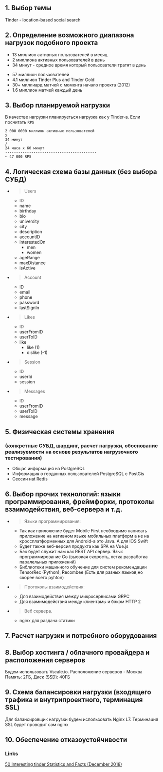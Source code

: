 ## 1. Выбор темы
Tinder - location-based social search

## 2. Определение возможного диапазона нагрузок подобного проекта

- 13 миллион активных пользователей в месяц
- 2 миллиона активных пользователей в день 
- 34 минут - средное время который пользователи тратят в день
>
- 57 миллион пользователей
- 4.1 миллион Tinder Plus and Tinder Gold
- 30+ миллиард матчей c момента начало проекта (2012)
- 1.6 миллион матчей каждый день 

## 3. Выбор планируемой нагрузки 

В качестве нагрузки планируеться нагрузка как у Tinder-а. Если посчитать `RPS` 
```
2 000 0000 миллион активных пользователей
x
34 минут
/
24 часа x 60 минут
------------------------------------------
~ 47 000 RPS
``` 

## 4. Логическая схема базы данных (без выбора СУБД)

- > Users
	- ID
	- name 
	- birthday
	- bio
	- university
	- city
	- description
	- accountID
	- interestedOn 
		- men
		- women
	- ageRange
	- maxDistance
	- isActive

- > Account 
	- ID 
	- email
	- phone 
	- password
	- lastSignIn

- > Likes 
	- ID
	- userFromID
	- userToID
	- like 
		- like (1)
		- dislike (-1) 

- > Session
	- ID
	- userId
	- session

- > Messages 
	- ID
	- userFromID
	- userToID
	- message


## 5. Физическая системы хранения 
### (конкретные СУБД, шардинг, расчет нагрузки, обоснование реализуемости на основе результатов нагрузочного тестирования)

- Общая информация на PostgreSQL
- Информация о геоданных пользователей PostgreSQL с PostGis
- Сессии наt  Redis

## 6. Выбор прочих технологий: языки программирования, фреймфорки, протоколы взаимодействия, веб-сервера и т.д.

- >Языки программирования:
    - Так как приложение будет Mobile First необходимо написать приложение на нативном языке мобильных платформ а не на кроссплатформенных
     для Android-а это Java. А для IOS Swift
    - Будет также веб-версия продукта как SPA на Vue.js 
    - Бэк будет служит нам как REST API сервер. Язык программирование Go (высокая скорость, легка разработка паралельных приложений)
    - Библиотеки машинного обучение для систем рекомендации TensorRec (Python), Recombee (Есть для разных языков,но скорее всего pyhton)


- >Протоколы взаимодействия:
    - Для взаимодействия между микросервисами GRPC
    - Для взамимодействия между клиентамы и бэком HTTP 2


- >Веб сервера.
    - nginx для раздача статики 

## 7. Расчет нагрузки и потребного оборудования

## 8. Выбор хостинга / облачного провайдера и расположения серверов

Будем использовать Vscale.io. Расположение серверов - Москва
Память: 2ГБ, Диск (SSD): 40ГБ

## 9. Схема балансировки нагрузки (входящего трафика и внутрипроектного, терминация SSL)

Для балансировщик нагрузки будем использовать Nginx L7. Терминация SSL будет проводит сам nginx

## 10. Обеспечение отказоустойчивости

### Links

[50 Interesting tinder Statistics and Facts (December 2018)](https://expandedramblings.com/index.php/tinder-statistics/amp/)


